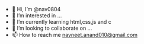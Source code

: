 - 👋 Hi, I’m @nav0804
- 👀 I’m interested in ...
- 🌱 I’m currently learning html,css,js and c
- 💞️ I’m looking to collaborate on ...
- 📫 How to reach me navneet.anand010@gmail.com

<!---
nav0804/nav0804 is a ✨ special ✨ repository because its `README.md` (this file) appears on your GitHub profile.
You can click the Preview link to take a look at your changes.
--->
